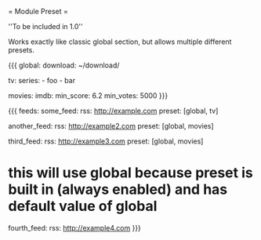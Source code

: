 = Module Preset =

''To be included in 1.0''

Works exactly like classic global section, but allows multiple different presets.

{{{
global:
  download: ~/download/

tv:
  series:
    - foo
    - bar  

movies:
  imdb:
    min_score: 6.2
    min_votes: 5000
}}}

{{{
feeds:
  some_feed:
    rss: http://example.com
    preset: [global, tv]

  another_feed:
    rss: http://example2.com
    preset: [global, movies]

  third_feed:
    rss: http://example3.com
    preset: [global, movies]

  # this will use global because preset is built in (always enabled) and has default value of global
  fourth_feed:
    rss: http://example4.com
}}}